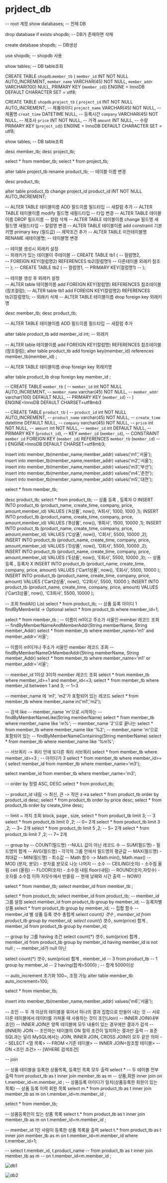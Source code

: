 # prjdect_db
-- root 계정 
show databases; -- 전체  DB

drop database if exists shopdb;  -- DB가 존재하면 삭제

create database shopdb;  -- DB생성

use shopdb;  --  shopdb 사용

show tables;  -- DB table조회

CREATE TABLE `shopdb`.`member_tb` (
  `member_id` INT NOT NULL AUTO_INCREMENT,
  `member_name` VARCHAR(45) NOT NULL,
  `member_addr` VARCHAR(100) NULL,
  PRIMARY KEY (`member_id`))
ENGINE = InnoDB
DEFAULT CHARACTER SET = utf8;

CREATE TABLE `shopdb`.`project_tb` (
  `project_id` INT NOT NULL AUTO_INCREMENT, -- 제품아이디
  `project_name` VARCHAR(45) NOT NULL, -- 제품명
  `creat_time` DATETIME NULL,  		-- 등록시간
  `company` VARCHAR(45) NOT NULL,	 -- 제조사
  `price` INT NOT NULL,				 -- 가격
  `amount` INT NULL, 				 -- 수량
  PRIMARY KEY (`project_id`))
ENGINE = InnoDB
DEFAULT CHARACTER SET = utf8;

show tables;  -- DB table조회

desc member_tb;
desc project_tb;

select * from member_tb;
select * from project_tb;

alter table project_tb rename product_tb;  --  테이블 이름 변경

desc product_tb;

alter table product_tb change project_id product_id INT NOT NULL AUTO_INCREMENT;

-- ALTER TABLE 테이블이름 ADD 필드이름 필드타입    -- 새칼럼 추가
-- ALTER TABLE 테이블이름 modify 필드명 새필드타입  -- 타입 변경
-- ALTER TABLE 테이블이름 DROP 필드이름          -- 칼럼 삭제
-- ALTER TABLE 테이블이름 change 필드명 새필드명 새필드타입 --  칼럼명 변경
-- ALTER TABLE 테이블이름 add constraint 기본키명 primary key (필드값)  -- 제약조건 추가
-- ALTER TABLE 이전테이블명 RENAME 새테이블명;    --  테이블명 변경



-- 테이블 생성시 외래키 설정  
-- 외래키가 있는 테이블이 주테이블 
-- CREATE TABLE tb1 (
--   컬럼명2,  
--   FOREIGN KEY(컬럼명2) REFERENCES tb2(칼럼명1) -- 다른테이블 외래키 참조
-- );
-- CREATE TABLE tb2 (
--   컬럼명1,
--   PRIMARY KEY(컬럼명1)
-- );

-- 테이블 생성 후 외래키 설정  
-- ALTER table 테이블이름 add FOREIGN KEY(칼럼명) REFERENCES 참조테이블(참조컬럼);
-- ALTER table tb1 add FOREIGN KEY(칼럼명2) REFERENCES tb2(칼럼명1);
-- 외래키 삭제
-- ALTER TABLE 테이블이름 drop foreign key 외래키명


desc member_tb;
desc product_tb;

-- ALTER TABLE 테이블이름 ADD 필드이름 필드타입    -- 새칼럼 추가

alter table product_tb add member_id int;  -- 외래키 

-- ALTER table 테이블이름 add FOREIGN KEY(칼럼명) REFERENCES 참조테이블(참조컬럼);
alter table product_tb add foreign key(member_id) references member_tb(member_id)  ;

-- ALTER TABLE 테이블이름 drop foreign key 외래키명

alter table product_tb drop foreign key member_id ;

-- CREATE TABLE `member_tb` (
--   `member_id` int NOT NULL AUTO_INCREMENT,
--   `member_name` varchar(45) NOT NULL,
--   `member_addr` varchar(100) DEFAULT NULL,
--   PRIMARY KEY (`member_id`)
-- ) ENGINE=InnoDB DEFAULT CHARSET=utf8mb3

-- CREATE TABLE `product_tb` (
--   `product_id` int NOT NULL AUTO_INCREMENT,
--   `product_name` varchar(45) NOT NULL,
--   `create_time` datetime DEFAULT NULL,
--   `company` varchar(45) NOT NULL,
--   `price` int NOT NULL,
--   `amount` int NOT NULL,
--   `member_id` int DEFAULT NULL,
--   PRIMARY KEY (`product_id`),
--   KEY `member_id` (`member_id`),
--   CONSTRAINT `member_id` FOREIGN KEY (`member_id`) REFERENCES `member_tb` (`member_id`)
-- ) ENGINE=InnoDB DEFAULT CHARSET=utf8mb3;

insert into member_tb(member_name,member_addr) values('m1','서울');
insert into member_tb(member_name,member_addr) values('m2','서울');
insert into member_tb(member_name,member_addr) values('m3','부산');
insert into member_tb(member_name,member_addr) values('m4','춘천');
insert into member_tb(member_name,member_addr) values('m5','대전');

select * from member_tb;

desc product_tb;
select * from product_tb;
-- 상품 등록 , 등록자 O
INSERT INTO product_tb (product_name, create_time, company, price, amount,member_id) 
VALUES ('A상품', now(), 'A회사', 1000, 1000 ,1);
INSERT INTO product_tb (product_name, create_time, company, price, amount,member_id) 
VALUES ('B상품', now(), 'B회사', 1500, 10000 ,1);
INSERT INTO product_tb (product_name, create_time, company, price, amount,member_id) 
VALUES ('C상품', now(), 'C회사', 5500, 10000 ,2);
INSERT INTO product_tb (product_name, create_time, company, price, amount,member_id) 
VALUES ('D상품', now(), 'D회사', 5500, 10000 ,2);
INSERT INTO product_tb (product_name, create_time, company, price, amount,member_id) 
VALUES ('E상품', now(), 'E회사', 5500, 10000 ,3);
-- 상품 등록 , 등록자 X
INSERT INTO product_tb (product_name, create_time, company, price, amount) 
VALUES ('Cart1상품', now(), 'E회사', 5500, 10000 );
INSERT INTO product_tb (product_name, create_time, company, price, amount) 
VALUES ('Cart2상품', now(), 'C2회사', 5500, 10000 );
INSERT INTO product_tb (product_name, create_time, company, price, amount) 
VALUES ('Cart3상품', now(), 'C3회사', 5500, 10000 );

-- 조회  findAll()  List
select * from product_tb;
-- 상품 등록 아이디 1   findByMemberId -> Optional
select * from product_tb where member_id=1;

select * from member_tb ;
-- 이름이  m1이고 주소가 서울인 member 레코드 조회
-- findByMemberNameAndMemberAddr(String memberName, String member_Addr)
select * from member_tb where member_name='m1' and member_addr='서울';

-- 이름이  m1이거나 주소가 서울인 member 레코드 조회
-- findByMemberNameOrMemberAddr(String memberName, String member_Addr)
select * from member_tb where member_name='m1' or member_addr='서울';

-- member_id 1이상 3이하 member 레코드 조회
select * from member_tb where member_id>=1 and member_id<=3;
select * from member_tb where member_id between 1 and 3;   --   1~3

-- member_name 에 'm1', 'm2'가 포함되어 있는 레코드 
select * from member_tb where member_name in('m1','m2');

-- 검색  like
-- member_name 'm'으로 시작하는 
-- findByMemberNameLike(String memberName)
select * from member_tb where member_name like 'm%';
-- member_name '2'으로 끝나는 
select * from member_tb where member_name like '%2';
-- member_name 'm'으로 포함되어 있는 
-- findByMemberNameContaining(String memberName)
select * from member_tb where member_name like '%m%';

-- 서브쿼리 -> 쿼리 안에 또다른 쿼리 서브쿼리 
select * from member_tb where  member_id>=3 ; -- 아이디가 3 
select * 
from member_tb 
where member_id>= ( select member_id from member_tb where member_name='m3');

select member_id from member_tb where member_name='m3';

-- order by  정렬 ASC, DESC 
select * from product_tb;

-- product_id 내림 -> 최신, 큰 -> 작은 z->a 
select * from product_tb order by product_id desc;
select * from product_tb order by price desc;
select * from product_tb order by create_time desc;

-- limit  ~ 까지 조회    block, page ,  size,
select * from product_tb limit 3;  -- 3
select * from product_tb limit 0 ,2; -- 0~ 2개
select * from product_tb limit 3 ,2; -- 3~ 2개
select * from product_tb limit 5 ,2; -- 5~ 2개
select * from product_tb limit 7 ,2; -- 7~ 2개

-- group by
-- COUNT(필드명) --NULL 값이 아닌 레코드 수
-- SUM(필드명) - 필드명의 합계
-- AVG(필드명) - 각각의 그룹 안에서 필드명의 평균값
-- MAX(필드명) - 최대값
-- MIN(필드명) - 최소값
-- Math 함수 -> Math.min(), Math.max()
-- MOD (분자, 분모) - 분자를 분모로 나눈 나머지
-- 소수
-- CEILING(숫자) - 소수점 올림   ceil (올림)
-- FLOOR(숫자) - 소수점 내림   floor(내림)
-- ROUND(숫자,자릿수) - 숫자를 소수점 이하 자릿수에서 반올림
-- 현재 날짜와 시간 출력
-- NOW()

select * from member_tb;
select member_id from member_tb ;

select * from product_tb;
select member_id from product_tb;
-- member_id 그룹 설정
select member_id from product_tb group by member_id;
-- 등록자별 상품 
select * from product_tb group by member_id;
-- 집합 함수
-- member_id 별 상품 등록 갯수 총합계
select count(*) 갯수 , member_id from product_tb group by member_id;
select count(*) 갯수, sum(price) 합계  , member_id from product_tb group by member_id;

-- group by   그룹  having 조건
select count(*) 갯수, sum(price) 합계  , member_id from product_tb 
group by member_id 
having  member_id is not null ;  -- member_id가 null 아닌 

select count(*) 갯수, sum(price) 합계  , member_id   -- 3
from product_tb   -- 1
group by member_id -- 2
having(합계>5000) ;  -- 합계 5000이상

-- auto_increment 초기화 100~, 조정 가능
alter table member_tb auto_increment=100;

select * from member_tb;

insert into member_tb(member_name,member_addr) values('m6','서울');



-- 조인
-- 두 개 이상의 테이블을 묶어서 하나의 결과 집합으로 만들어 내는 것
-- 서로 다른 테이블에서 데이터를 가져올 때 사용하는 것이 조인(Join)
-- INNER JOIN(내부 조인)
-- INNER JOIN은 양쪽 테이블에 모두 내용이 있는 경우에만 결과가 검색
-- (INNER) JOIN
-- 조인하는 테이블의 ON 절의 조건이 일치하는 결과만 출력
-- 표준 SQL과는 달리 MySQL에서는 JOIN, INNER JOIN, CROSS JOIN이 모두 같은 의미
-- SELECT <열 목록>
-- FROM <기준 테이블>
--     INNER JOIN<참조할 테이블>
--     ON <조인 조건>
-- [WHERE 검색조건]

-- join

-- 상품 테이블을 등록한 상품목록, 등록인 목록 모두 출력
select *   -- 두 테이블 전부 출력
from product_tb as t inner join member_tb as m  -- 상품,회원 inner join
on t.member_id=m.member_id ;  -- 상품등록 아이디가 일치(상품등록한 회원이 있는 목록)
-- 상품 등록 이력 회원 목록
select m.*
from product_tb as t inner join member_tb as m 
on t.member_id=m.member_id ;

select * from member_tb;

-- 상품등록인이 있는  상품  목록
select t.*
from product_tb as t inner join member_tb as m 
on t.member_id=m.member_id ;

-- member_id 1인 사람이 등록한 상품 목록을 출력
select t.*
from product_tb as t inner join member_tb as m 
on t.member_id=m.member_id 
where t.member_id=1;


-- select t.member_id, t.product_name
-- from product_tb as t inner join member_tb as m 
-- on t.member_id=m.member_id ;



![db1](https://user-images.githubusercontent.com/116870677/218368183-66946b5b-b328-4825-ba94-76b9974e49c6.png)


![db2](https://user-images.githubusercontent.com/116870677/218368274-a07f3190-9c77-4d72-a832-b9f329c9a3f6.png)




